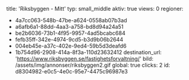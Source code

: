 title: 'Riksbyggen - Mitt'
typ: small_middle
aktiv: true
views: 0
regioner:
  - 4a7cc063-548b-47be-a624-0558ab07b3ad
  - a6afb6a1-88dd-4aa3-a758-bd8d94a24a51
  - be2b6036-73b1-4f95-9957-4ad5bcabc684
  - fefb35ff-342e-4974-9cd5-b3d9b06b2644
  - 004eb45e-a37c-402e-9ed4-59b5d3deafd6
  - 1b754d96-2908-414a-8f3a-110d23632412
destination_url: 'https://www.riksbyggen.se/fastighetsforvaltning/'
bild: /assets/img/annonser/riksbyggen2.gif
global: true
clicks: 2
id: d8304982-e0c5-4e0c-95e7-4475c96987e3
